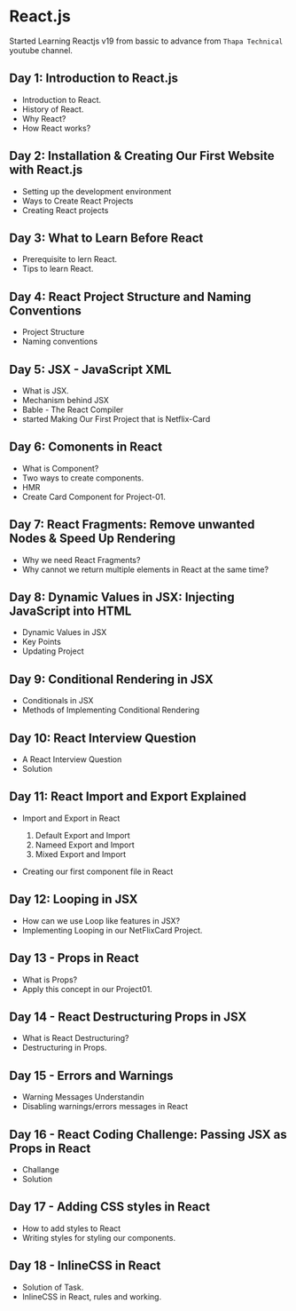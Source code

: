 # React.js

Started Learning Reactjs v19 from bassic to advance from `Thapa Technical` youtube channel.

## Day 1: Introduction to React.js

* Introduction to React.
* History of React.
* Why React?
* How React works?

## Day 2: Installation & Creating Our First Website with React.js

* Setting up the development environment
* Ways to Create React Projects
* Creating React projects

## Day 3: What to Learn Before React

* Prerequisite to lern React.
* Tips to learn React.

## Day 4: React Project Structure and Naming Conventions

* Project Structure
* Naming conventions

## Day 5: JSX - JavaScript XML

* What is JSX.
* Mechanism behind JSX
* Bable - The React Compiler
* started Making Our First Project that is Netflix-Card

## Day 6: Comonents in React

* What is Component?
* Two ways to create components.
* HMR
* Create Card Component for Project-01.

## Day 7: React Fragments: Remove unwanted Nodes & Speed Up Rendering

* Why we need React Fragments?
* Why cannot we return multiple elements in React at the same time?

## Day 8: Dynamic Values in JSX: Injecting JavaScript into HTML

* Dynamic Values in JSX
* Key Points
* Updating Project

## Day 9: Conditional Rendering in JSX

* Conditionals in JSX
* Methods of Implementing Conditional Rendering

## Day 10: React Interview Question

* A React Interview Question
* Solution

## Day 11: React Import and Export Explained 

* Import and Export in React
    1. Default Export and Import
    2. Nameed Export and Import
    3. Mixed Export and Import

* Creating our first component file in React

## Day 12: Looping in JSX
* How can we use Loop like features in JSX?
* Implementing Looping in our NetFlixCard Project.

## Day 13 - Props in React

* What is Props?
* Apply this concept in our Project01.

## Day 14 - React Destructuring Props in JSX

* What is React Destructuring?
* Destructuring in Props.

## Day 15 - Errors and Warnings

* Warning Messages Understandin
* Disabling warnings/errors messages in React

## Day 16 - React Coding Challenge: Passing JSX as Props in React

* Challange
* Solution

## Day 17 - Adding CSS styles in React

* How to add styles to React 
* Writing styles for styling our components.

## Day 18 - InlineCSS in React

* Solution of Task.
* InlineCSS in React, rules and working.